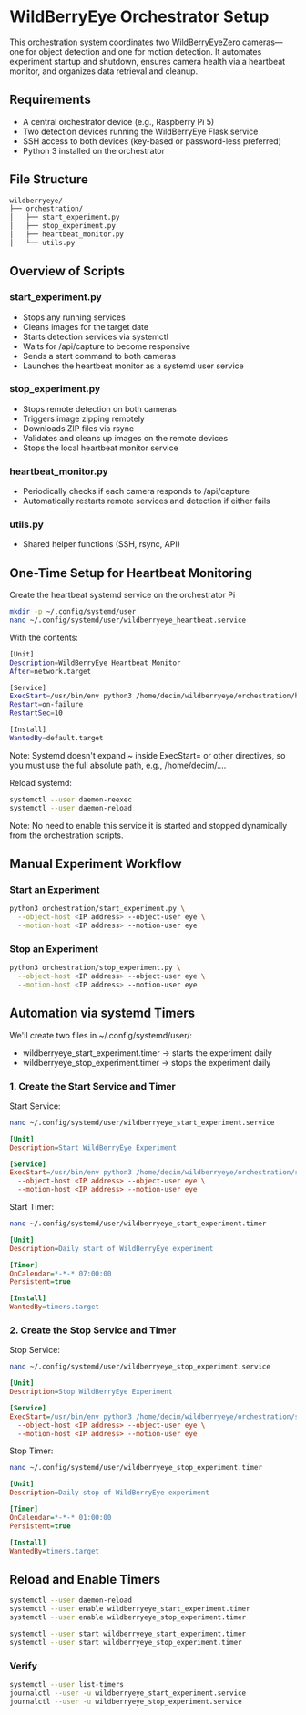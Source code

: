 # WildBerryEye Orchestrator Setup

This orchestration system coordinates two WildBerryEyeZero cameras—one for object detection and one for motion detection. It automates experiment startup and shutdown, ensures camera health via a heartbeat monitor, and organizes data retrieval and cleanup.

## Requirements

- A central orchestrator device (e.g., Raspberry Pi 5)
- Two detection devices running the WildBerryEye Flask service
- SSH access to both devices (key-based or password-less preferred)
- Python 3 installed on the orchestrator

## File Structure
```bash
wildberryeye/
├── orchestration/
│   ├── start_experiment.py      
│   ├── stop_experiment.py        
│   ├── heartbeat_monitor.py      
│   └── utils.py                   
```

## Overview of Scripts

### start_experiment.py
- Stops any running services
- Cleans images for the target date
- Starts detection services via systemctl
- Waits for /api/capture to become responsive
- Sends a start command to both cameras
- Launches the heartbeat monitor as a systemd user service

### stop_experiment.py
- Stops remote detection on both cameras
- Triggers image zipping remotely
- Downloads ZIP files via rsync
- Validates and cleans up images on the remote devices
- Stops the local heartbeat monitor service

### heartbeat_monitor.py
- Periodically checks if each camera responds to /api/capture
- Automatically restarts remote services and detection if either fails

### utils.py
- Shared helper functions (SSH, rsync, API)

## One-Time Setup for Heartbeat Monitoring

Create the heartbeat systemd service on the orchestrator Pi 
```bash
mkdir -p ~/.config/systemd/user
nano ~/.config/systemd/user/wildberryeye_heartbeat.service
```
With the contents: 
```bash
[Unit]
Description=WildBerryEye Heartbeat Monitor
After=network.target

[Service]
ExecStart=/usr/bin/env python3 /home/decim/wildberryeye/orchestration/heartbeat_monitor.py
Restart=on-failure
RestartSec=10

[Install]
WantedBy=default.target
```
Note: Systemd doesn't expand ~ inside ExecStart= or other directives, so you must use the full absolute path, e.g., /home/decim/....

Reload systemd:
```bash
systemctl --user daemon-reexec
systemctl --user daemon-reload
```
Note: No need to enable this service it is started and stopped dynamically from the orchestration scripts.

## Manual Experiment Workflow

### Start an Experiment
```bash
python3 orchestration/start_experiment.py \
  --object-host <IP address> --object-user eye \
  --motion-host <IP address> --motion-user eye

```

### Stop an Experiment
```bash
python3 orchestration/stop_experiment.py \
  --object-host <IP address> --object-user eye \
  --motion-host <IP address> --motion-user eye

```

## Automation via systemd Timers
We'll create two files in ~/.config/systemd/user/:

- wildberryeye_start_experiment.timer → starts the experiment daily
- wildberryeye_stop_experiment.timer → stops the experiment daily

### 1. Create the Start Service and Timer

Start Service:
```bash
nano ~/.config/systemd/user/wildberryeye_start_experiment.service
```
```ini
[Unit]
Description=Start WildBerryEye Experiment

[Service]
ExecStart=/usr/bin/env python3 /home/decim/wildberryeye/orchestration/start_experiment.py \
  --object-host <IP address> --object-user eye \
  --motion-host <IP address> --motion-user eye

```
Start Timer:
```bash
nano ~/.config/systemd/user/wildberryeye_start_experiment.timer
```
```ini
[Unit]
Description=Daily start of WildBerryEye experiment

[Timer]
OnCalendar=*-*-* 07:00:00
Persistent=true

[Install]
WantedBy=timers.target
```

### 2. Create the Stop Service and Timer

Stop Service:
```bash
nano ~/.config/systemd/user/wildberryeye_stop_experiment.service
```
```ini
[Unit]
Description=Stop WildBerryEye Experiment

[Service]
ExecStart=/usr/bin/env python3 /home/decim/wildberryeye/orchestration/stop_experiment.py \
  --object-host <IP address> --object-user eye \
  --motion-host <IP address> --motion-user eye
```
Stop Timer:
```bash
nano ~/.config/systemd/user/wildberryeye_stop_experiment.timer
```
```ini
[Unit]
Description=Daily stop of WildBerryEye experiment

[Timer]
OnCalendar=*-*-* 01:00:00
Persistent=true

[Install]
WantedBy=timers.target
```

## Reload and Enable Timers
```bash
systemctl --user daemon-reload
systemctl --user enable wildberryeye_start_experiment.timer
systemctl --user enable wildberryeye_stop_experiment.timer

systemctl --user start wildberryeye_start_experiment.timer
systemctl --user start wildberryeye_stop_experiment.timer
```

### Verify
```bash
systemctl --user list-timers
journalctl --user -u wildberryeye_start_experiment.service
journalctl --user -u wildberryeye_stop_experiment.service
```
